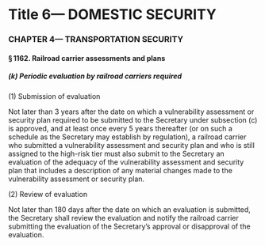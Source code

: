
# Title 6— DOMESTIC SECURITY
### CHAPTER 4— TRANSPORTATION SECURITY
#### § 1162. Railroad carrier assessments and plans
##### (k) Periodic evaluation by railroad carriers required

(1) Submission of evaluation

Not later than 3 years after the date on which a vulnerability assessment or security plan required to be submitted to the Secretary under subsection (c) is approved, and at least once every 5 years thereafter (or on such a schedule as the Secretary may establish by regulation), a railroad carrier who submitted a vulnerability assessment and security plan and who is still assigned to the high-risk tier must also submit to the Secretary an evaluation of the adequacy of the vulnerability assessment and security plan that includes a description of any material changes made to the vulnerability assessment or security plan.

(2) Review of evaluation

Not later than 180 days after the date on which an evaluation is submitted, the Secretary shall review the evaluation and notify the railroad carrier submitting the evaluation of the Secretary’s approval or disapproval of the evaluation.

